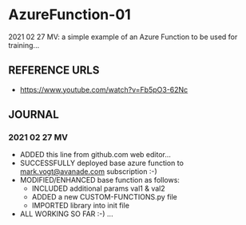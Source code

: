 # AzureFunction-01
2021 02 27 MV: a simple example of an Azure Function to be used for training... 

## REFERENCE URLS
- https://www.youtube.com/watch?v=Fb5pO3-62Nc

## JOURNAL
### 2021 02 27 MV
- ADDED this line from github.com web editor... 
- SUCCESSFULLY deployed base azure function to mark.vogt@avanade.com subscription :-) 
- MODIFIED/ENHANCED base function as follows: 
    - INCLUDED additional params val1 & val2
    - ADDED a new CUSTOM-FUNCTIONS.py file
    - IMPORTED library into init file
- ALL WORKING SO FAR :-) ... 

